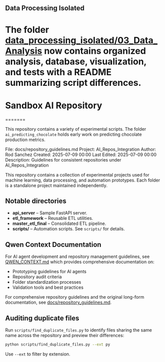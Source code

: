 ## Data Processing Isolated
The folder [data_processing_isolated/03_Data_Analysis](data_processing_isolated/03_Data_Analysis) now contains organized analysis, database, visualization, and tests with a README summarizing script differences.
=======
# Sandbox AI Repository

=======

This repository contains a variety of experimental scripts. The folder `ai_predicting_chocolate` holds early work on predicting chocolate production metrics.

File: docs/repository_guidelines.md
Project: AI_Repos_Integration
Author: Rod Sanchez
Created: 2025-07-09 00:00
Last Edited: 2025-07-09 00:00
Description: Guidelines for consistent repositories under AI_Repos_Integration


This repository contains a collection of experimental projects used for machine learning, data processing, and automation prototypes. Each folder is a standalone project maintained independently.

## Notable directories

- **api_server** – Sample FastAPI server.
- **etl_framework** – Reusable ETL utilities.
- **master_etl_final** – Consolidated ETL pipeline.
- **scripts/** – Automation scripts. See `scripts/` for details.

## Qwen Context Documentation

For AI agent development and repository management guidelines, see [QWEN_CONTEXT.md](QWEN_CONTEXT.md) which provides comprehensive documentation on:
- Prototyping guidelines for AI agents
- Repository audit criteria
- Folder standardization processes
- Validation tools and best practices

For comprehensive repository guidelines and the original long-form documentation, see [docs/repository_guidelines.md](docs/repository_guidelines.md).

## Auditing duplicate files

Run `scripts/find_duplicate_files.py` to identify files sharing the same name across the repository and preview their differences:

```bash
python scripts/find_duplicate_files.py --ext py
```

Use `--ext` to filter by extension.
